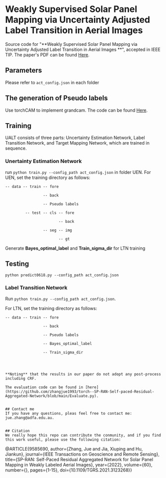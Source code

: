 # Weakly Supervised Solar Panel Mapping via Uncertainty Adjusted Label Transition in Aerial Images
Source code for "**Weakly Supervised Solar Panel Mapping via Uncertainty Adjusted Label Transition in Aerial Images
**", accepted in IEEE TIP. The paper's PDF can be found [Here](https://ieeexplore.ieee.org/abstract/document/10351041/).


## Parameters
Please refer to ```act_config.json``` in each folder

## The generation of Pseudo labels 
Use torchCAM to implement grandcam. The code can be found [Here](https://github.com/frgfm/torch-cam).

## Training
UALT consists of three parts: Uncertainty Estimation Network, Label Transition Network, and Target Mapping Network, which are trained in sequence. 

### Unertainty Estimation Network 
run ```python train.py --config_path act_config.json``` in folder UEN. 
For UEN, set the training directory as follows:

```
-- data -- train -- fore

                 -- back
                 
                 -- Pseudo labels
                
         -- test -- cls -- fore
         
                        -- back
                        
                 -- seg -- img
                 
                        -- gt
```
Generate **Bayes_optimal_label** and **Train_sigma_dir** for LTN training

## Testing

```python predict0618.py --config_path act_config.json```

### Label Transition Network

Run ```python train.py --config_path act_config.json```.

For LTN, set the training directory as follows:

```
-- data -- train -- fore

                 -- back
                 
                 -- Pseudo labels

                 -- Bayes_optimal_label

                 -- Train_sigma_dir




**Noting** that the results in our paper do not adopt any post-process including CRF.

The evaluation code can be found in [here](https://github.com/zhangjue1993/torch--SP-RAN-Self-paced-Residual-Aggregated-Network/blob/main/Evaluate.py).


## Contact me
If you have any questions, pleas feel free to contact me: jue.zhang@adfa.edu.au.


## Citation
We really hope this repo can contribute the conmunity, and if you find this work useful, please use the following citation:
```
@ARTICLE{9585690,
  author={Zhang, Jue and Jia, Xiuping and Hu, Jiankun},
  journal={IEEE Transactions on Geoscience and Remote Sensing}, 
  title={SP-RAN: Self-Paced Residual Aggregated Network for Solar Panel Mapping in Weakly Labeled Aerial Images}, 
  year={2022},
  volume={60},
  number={},
  pages={1-15},
  doi={10.1109/TGRS.2021.3123268}}
